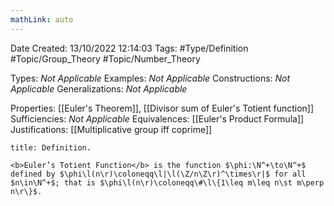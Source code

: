 ```yaml
---
mathLink: auto
---
```


<div class="topSpace"></div>

Date Created: 13/10/2022 12:14:03
Tags: #Type/Definition #Topic/Group_Theory #Topic/Number_Theory

Types: <i>Not Applicable</i>
Examples: <i>Not Applicable</i>
Constructions: <i>Not Applicable</i>
Generalizations: <i>Not Applicable</i>

Properties: [[Euler's Theorem]], [[Divisor sum of Euler's Totient function]]
Sufficiencies: <i>Not Applicable</i>
Equivalences: [[Euler's Product Formula]]
Justifications: [[Multiplicative group iff coprime]]

``` ad-Definition
title: Definition.

<b>Euler’s Totient Function</b> is the function $\phi:\N^+\to\N^+$ defined by $\phi\l(n\r)\coloneqq\l|\l(\Z/n\Z\r)^\times\r|$ for all $n\in\N^+$; that is $\phi\l(n\r)\coloneqq\#\l\{1\leq m\leq n\st m\perp n\r\}$.

```
